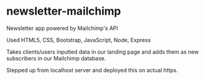 # newsletter-mailchimp
Newsletter app powered by Mailchimp's API

Used HTML5, CSS, Bootstrap, JavaScript, Node, Express

Takes clients/users inputted data in our landing page and adds them as new subscribers in our Mailchimp database.

Stepped up from localhost server and deployed this on actual https.
